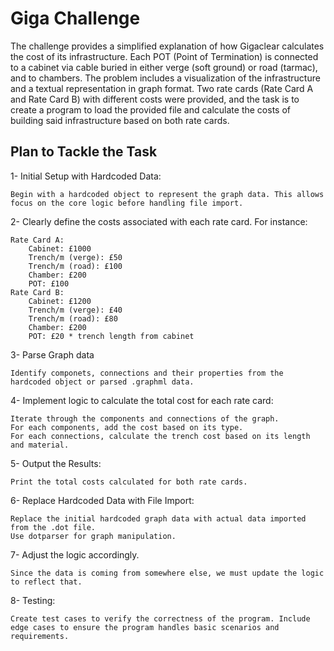 # Giga Challenge

The challenge provides a simplified explanation of how Gigaclear calculates the cost of its infrastructure. Each POT (Point of Termination) is connected to a cabinet via cable buried in either verge (soft ground) or road (tarmac), and to chambers. The problem includes a visualization of the infrastructure and a textual representation in graph format. Two rate cards (Rate Card A and Rate Card B) with different costs were provided, and the task is to create a program to load the provided file and calculate the costs of building said infrastructure based on both rate cards.

## Plan to Tackle the Task

1- Initial Setup with Hardcoded Data:

    Begin with a hardcoded object to represent the graph data. This allows focus on the core logic before handling file import.

2- Clearly define the costs associated with each rate card. For instance:

    Rate Card A:
        Cabinet: £1000
        Trench/m (verge): £50
        Trench/m (road): £100
        Chamber: £200
        POT: £100
    Rate Card B:
        Cabinet: £1200
        Trench/m (verge): £40
        Trench/m (road): £80
        Chamber: £200
        POT: £20 * trench length from cabinet

3- Parse Graph data

    Identify componets, connections and their properties from the hardcoded object or parsed .graphml data.

4- Implement logic to calculate the total cost for each rate card:

    Iterate through the components and connections of the graph.
    For each components, add the cost based on its type.
    For each connections, calculate the trench cost based on its length and material.

5- Output the Results:

    Print the total costs calculated for both rate cards.

6- Replace Hardcoded Data with File Import:

    Replace the initial hardcoded graph data with actual data imported from the .dot file.
    Use dotparser for graph manipulation.

7- Adjust the logic accordingly.

    Since the data is coming from somewhere else, we must update the logic to reflect that.

8- Testing:

    Create test cases to verify the correctness of the program. Include edge cases to ensure the program handles basic scenarios and requirements.
